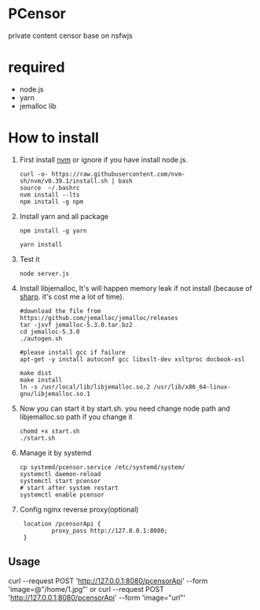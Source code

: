# PCensor
private content censor base on nsfwjs

# required

+ node.js
+ yarn
+ jemalloc lib


# How to install

1. First install [nvm](https://github.com/nvm-sh/nvm) or ignore if you have install node.js.
   ````
   curl -o- https://raw.githubusercontent.com/nvm-sh/nvm/v0.39.1/install.sh | bash
   source  ~/.bashrc
   nvm install --lts
   npm install -g npm
   ````

2. Install yarn and all package
   ````
   npm install -g yarn

   yarn install
   ````

3. Test it
   ````
   node server.js
   ````

4. Install libjemalloc, It's will happen  memory leak if not install (because of [sharp](https://github.com/lovell/sharp). it's cost me a lot of time).
   ````
   #download the file from https://github.com/jemalloc/jemalloc/releases
   tar -jxvf jemalloc-5.3.0.tar.bz2
   cd jemalloc-5.3.0
   ./autogen.sh

   #please install gcc if failure
   apt-get -y install autoconf gcc libxslt-dev xsltproc docbook-xsl

   make dist
   make install
   ln -s /usr/local/lib/libjemalloc.so.2 /usr/lib/x86_64-linux-gnu/libjemalloc.so.1
   ````

5. Now you can start it by start.sh. you need change node path and libjemalloc.so path if you change it
   ````
   chomd +x start.sh
   ./start.sh
   ````

6. Manage it by systemd
   ````
   cp systemd/pcensor.service /etc/systemd/system/
   systemctl daemon-reload
   systemctl start pcensor
   # start after system restart
   systemctl enable pcensor
   ````
7. Config nginx reverse proxy(optional)
   ````
    location /pcensorApi {
            proxy_pass http://127.0.0.1:8080;
    }
   ````

## Usage

curl --request POST 'http://127.0.0.1:8080/pcensorApi' --form 'image=@"/home/1.jpg"'
or
curl --request POST 'http://127.0.0.1:8080/pcensorApi' --form 'image="url"'